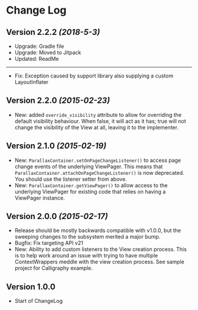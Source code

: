 Change Log
==========
Version 2.2.2 *(2018-5-3)*
----------------------------

 * Upgrade: Gradle file
 * Upgrade: Moved to Jitpack
 * Updated: ReadMe
----------------------------

 * Fix: Exception caused by support library also supplying a custom LayoutInflater


Version 2.2.0 *(2015-02-23)*
----------------------------

 * New: added `override_visibility` attribute to allow for overriding the default visibility behaviour.
   When false, it will act as it has; true will not change the visibility of the View at all,
   leaving it to the implementer.


Version 2.1.0 *(2015-02-19)*
----------------------------

 * New: `ParallaxContainer.setOnPageChangeListener()` to access page change events of the
   underlying ViewPager. This means that `ParallaxContainer.attachOnPageChangeListener()` is now
   deprecated. You should use the listener setter from above.
 * New: `ParallaxContainer.getViewPager()` to allow access to the underlying ViewPager for
   existing code that relies on having a ViewPager instance.


Version 2.0.0 *(2015-02-17)*
----------------------------

 * Release should be mostly backwards compatible with v1.0.0, but the sweeping changes to the
   subsystem merited a major bump.
 * Bugfix: Fix targeting API v21
 * New: Ability to add custom listeners to the View creation process.
   This is to help work around an issue with trying to have multiple ContextWrappers meddle with
   the view creation process. See sample project for Calligraphy example.


Version 1.0.0
-------------

 * Start of ChangeLog
